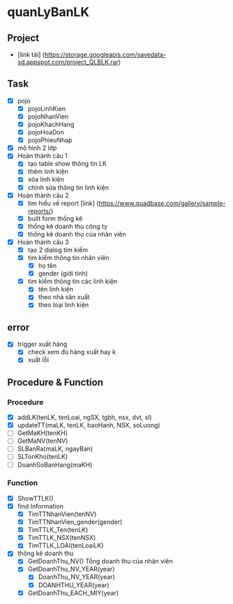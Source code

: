 # quanLyBanLK

## Project
- [link tải] (https://storage.googleapis.com/savedata-sd.appspot.com/project_QLBLK.rar)

## Task
- [x] pojo
  - [x] pojoLinhKien
  - [x] pojoNhanVien
  - [x] pojoKhachHang
  - [x] pojoHoaDon
  - [x] pojoPhieuNhap
- [x] mô hình 2 lớp
- [x] Hoàn thành câu 1
  - [x] tạo table show thông tin LK
  - [x] thêm linh kiện
  - [x] xóa linh kiện
  - [x] chỉnh sửa thông tin linh kiện
- [x] Hoàn thành câu 2
  - [x] tìm hiểu về report [link] (https://www.quadbase.com/gallery/sample-reports/)
  - [x] built form thống kê
  - [x] thống kê doanh thu công ty
  - [x] thống kê doanh thu của nhân viên
- [x] Hoàn thành câu 3
  - [x] tạo 2 dialog tìm kiếm
  - [x] tìm kiếm thông tin nhân viên
    - [x] họ tên
    - [x] gender (giới tính)
  - [x] tìm kiếm thông tin các linh kiện
    - [x] tên linh kiện
    - [x] theo nhà sãn xuất
    - [x] theo loại linh kiện
## error
- [x] trigger xuất hàng
  - [x] check xem đủ hàng xuất hay k
  - [x] xuất lỗi
## Procedure & Function
### Procedure
- [x] addLK(tenLK, tenLoai, ngSX, tgbh, nsx, dvt, sl)
- [x] updateTT(maLK, tenLK, baoHanh, NSX, soLuong)
- [ ] GetMaKH(tenKH)
- [ ] GetMaNV(tenNV)
- [ ] SLBanRa(maLK, ngayBan)
- [ ] SLTonKho(tenLK)
- [ ] DoanhSoBanHang(maKH)
### Function
- [x] ShowTTLK()
- [x] find Information
  - [x] TimTTNhanVien(tenNV)
  - [x] TimTTNhanVien_gender(gender)
  - [x] TimTTLK_Ten(tenLK)
  - [x] TimTTLK_NSX(tenNSX)
  - [x] TimTTLK_LOAI(tenLoaiLK)
- [x] thông kê doanh thu
  - [x] GetDoanhThu_NV() Tổng doanh thu của nhân viên
  - [x] GetDoanhThu_NV_YEAR(year)
    - [x] DoanhThu_NV_YEAR(year)
    - [x] DOANHTHU_YEAR(year)
  - [x] GetDoanhThu_EACH_MIY(year)
